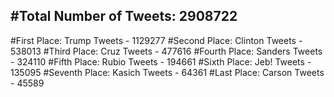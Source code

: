#Total Number of Tweets: 2908722 
---
#First Place: Trump Tweets - 1129277
#Second Place: Clinton Tweets - 538013
#Third Place: Cruz Tweets - 477616
#Fourth Place: Sanders Tweets - 324110
#Fifth Place: Rubio Tweets - 194661
#Sixth Place: Jeb! Tweets - 135095
#Seventh Place: Kasich Tweets - 64361
#Last Place: Carson Tweets - 45589
